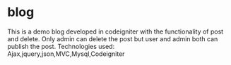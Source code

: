 # blog
This is a demo blog developed in codeigniter with the functionality of post and delete.
Only admin can delete the post but user and admin both can publish the post.
Technologies used:  Ajax,jquery,json,MVC,Mysql,Codeigniter
